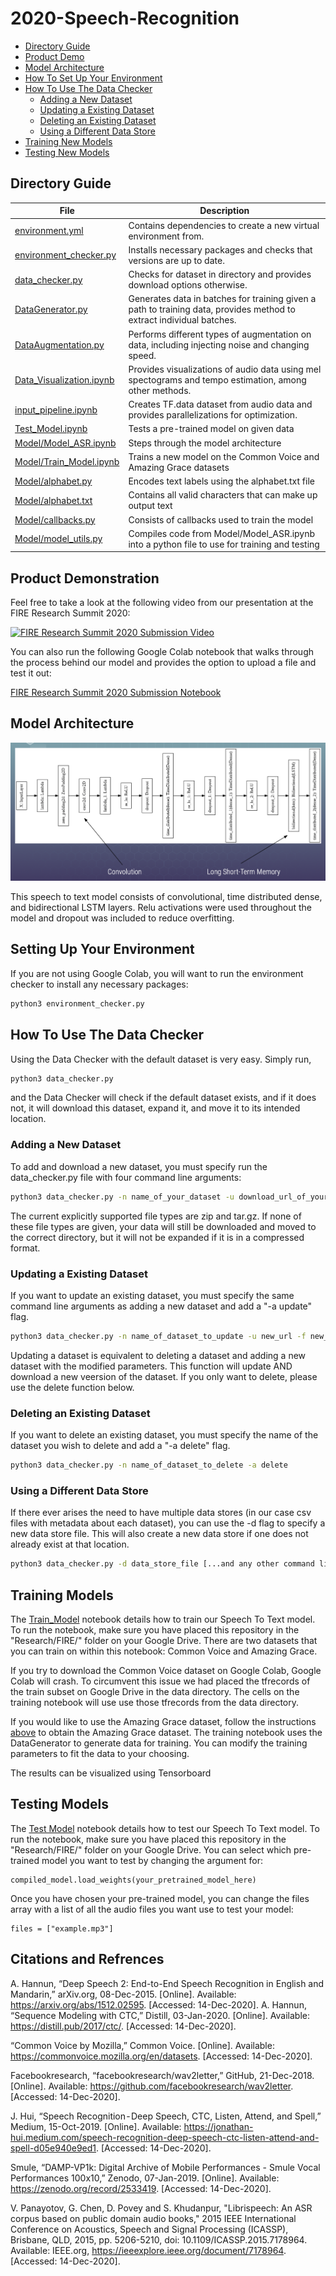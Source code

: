 # 2020-Speech-Recognition

* [Directory Guide](#directory-guide)
* [Product Demo](#product-demonstration)
* [Model Architecture](#model-architecture)
* [How To Set Up Your Environment](#setting-up-your-environment)
* [How To Use The Data Checker](#how-to-use-the-data-checker)
  * [Adding a New Dataset](#adding-a-new-dataset)
  * [Updating a Existing Dataset](#updating-a-existing-dataset)
  * [Deleting an Existing Dataset](#deleting-an-existing-dataset)
  * [Using a Different Data Store](#using-a-different-data-store)
* [Training New Models](#training-models)
* [Testing New Models](#testing-models)

## Directory Guide

| File                                                | Description                                                                                             |
| -------------                                       | -------------                                                                                           |
| [environment.yml](environment.yml)                  | Contains dependencies to create a new virtual environment from.                                         |
| [environment_checker.py](environment_checker.py)    | Installs necessary packages and checks that versions are up to date.                                    |
| [data_checker.py](data_checker.py)                  | Checks for dataset in directory and provides download options otherwise.                                |
| [DataGenerator.py](DataGenerator.py)                | Generates data in batches for training given a path to training data, provides method to extract individual batches.  |
| [DataAugmentation.py](DataAugmentation.py)          | Performs different types of augmentation on data, including injecting noise and changing speed.         |
| [Data_Visualization.ipynb](Data_Visualization.ipynb)| Provides visualizations of audio data using mel spectograms and tempo estimation, among other methods.  |
| [input_pipeline.ipynb](input_pipeline.ipynb)        | Creates TF.data dataset from audio data and provides parallelizations for optimization.                 |
| [Test_Model.ipynb](Test_Model.ipynb)                | Tests a pre-trained model on given data                                                                 |
| [Model/Model_ASR.ipynb](Model/Model_ASR.ipynb )     | Steps through the model architecture                                                                    |
| [Model/Train_Model.ipynb](Model/Train_Model.ipynb)  | Trains a new model on the Common Voice and Amazing Grace datasets                                       |
| [Model/alphabet.py](Model/alphabet.py)              | Encodes text labels using the alphabet.txt file                                                         |
| [Model/alphabet.txt](Model/alphabet.txt)            | Contains all valid characters that can make up output text                                              |
| [Model/callbacks.py](Model/callbacks.py)            | Consists of callbacks used to train the model                                                           |
| [Model/model_utils.py](Model/model_utils.py)        | Compiles code from Model/Model_ASR.ipynb into a python file to use for training and testing             |

## Product Demonstration

Feel free to take a look at the following video from our presentation at the FIRE Research Summit 2020:

[![FIRE Research Summit 2020 Submission Video](https://img.youtube.com/vi/2-uc0R6Kx_o/0.jpg)](https://www.youtube.com/watch?v=2-uc0R6Kx_o)

You can also run the following Google Colab notebook that walks through the process behind our model and provides the option to upload a file and test it out:

[FIRE Research Summit 2020 Submission Notebook](https://colab.research.google.com/drive/1e-qTOuuntbBJlDb5v8JPLPOqTqZzYJ30?authuser=1#scrollTo=BbpzxVg0iUsH)

## Model Architecture

![Model Architecture](Model/l2s_model.png)

This speech to text model consists of convolutional, time distributed dense, and bidirectional LSTM layers. Relu activations were used throughout the model and dropout was included to reduce overfitting.

## Setting Up Your Environment

If you are not using Google Colab, you will want to run the environment checker to install any necessary packages:

```bash
python3 environment_checker.py
```

## How To Use The Data Checker

Using the Data Checker with the default dataset is very easy. Simply run,

```bash
python3 data_checker.py
```

and the Data Checker will check if the default dataset exists, and if it does not, it will download this dataset, expand it, and move it to its intended location.

### Adding a New Dataset

To add and download a new dataset, you must specify run the data\_checker.py file with four command line arguments:

```bash
python3 data_checker.py -n name_of_your_dataset -u download_url_of_your_dataset -f local_directory_for_your_dataset -t file_type
```

The current explicitly supported file types are zip and tar.gz. If none of these file types are given, your data will still be downloaded and moved to the correct directory, but it will not be expanded if it is in a compressed format.

### Updating a Existing Dataset

If you want to update an existing dataset, you must specify the same command line arguments as adding a new dataset and add a "-a update" flag.

```bash
python3 data_checker.py -n name_of_dataset_to_update -u new_url -f new_local_directory -t new_file_type -a update
```

Updating a dataset is equivalent to deleting a dataset and adding a new dataset with the modified parameters. This function will update AND download a new veersion of the dataset. If you only want to delete, please use the delete function below.

### Deleting an Existing Dataset

If you want to delete an existing dataset, you must specify the name of the dataset you wish to delete and add a "-a delete" flag.

```bash
python3 data_checker.py -n name_of_dataset_to_delete -a delete
```

### Using a Different Data Store

If there ever arises the need to have multiple data stores (in our case csv files with metadata about each dataset), you can use the -d flag to specify a new data store file. This will also create a new data store if one does not already exist at that location. 

```bash
python3 data_checker.py -d data_store_file [...and any other command line arguments you may need...]
``` 

## Training Models

The [Train_Model](Model/Train_Model.ipynb) notebook details how to train our Speech To Text model. To run the notebook, make sure you have placed this repository in the "Research/FIRE/" folder on your Google Drive. There are two datasets that you can train on within this notebook: Common Voice and Amazing Grace. 

If you try to download the Common Voice dataset on Google Colab, Google Colab will crash. To circumvent this issue we had placed the tfrecords of the train subset on Google Drive in the data directory. The cells on the training notebook will use use those tfrecords from the data directory. 

If you would like to use the Amazing Grace dataset, follow the instructions [above](#how-to-use-the-data-checker) to obtain the Amazing Grace dataset. The training notebook uses the DataGenerator to generate data for training. You can modify the training parameters to fit the data to your choosing. 

The results can be visualized using Tensorboard

## Testing Models

The [Test Model](Test_Model.ipynb) notebook details how to test our Speech To Text model. To run the notebook, make sure you have placed this repository in the "Research/FIRE/" folder on your Google Drive. You can select which pre-trained model you want to test by changing the argument for:

```
compiled_model.load_weights(your_pretrained_model_here)
```

Once you have chosen your pre-trained model, you can change the files array with a list of all the audio files you want use to test your model:

```
files = ["example.mp3"]
```

## Citations and Refrences

A. Hannun, “Deep Speech 2: End-to-End Speech Recognition in English and Mandarin,” arXiv.org, 08-Dec-2015. [Online]. Available: https://arxiv.org/abs/1512.02595. [Accessed: 14-Dec-2020]. 
A. Hannun, “Sequence Modeling with CTC,” Distill, 03-Jan-2020. [Online]. Available: https://distill.pub/2017/ctc/. [Accessed: 14-Dec-2020]. 

“Common Voice by Mozilla,” Common Voice. [Online]. Available: https://commonvoice.mozilla.org/en/datasets. [Accessed: 14-Dec-2020].

Facebookresearch, “facebookresearch/wav2letter,” GitHub, 21-Dec-2018. [Online]. Available: https://github.com/facebookresearch/wav2letter. [Accessed: 14-Dec-2020]. 

J. Hui, “Speech Recognition - Deep Speech, CTC, Listen, Attend, and Spell,” Medium, 15-Oct-2019. [Online]. Available: https://jonathan-hui.medium.com/speech-recognition-deep-speech-ctc-listen-attend-and-spell-d05e940e9ed1. [Accessed: 14-Dec-2020]. 

Smule, “DAMP-VP1k: Digital Archive of Mobile Performances - Smule Vocal Performances 100x10,” Zenodo, 07-Jan-2019. [Online]. Available: https://zenodo.org/record/2533419. [Accessed: 14-Dec-2020]. 

V. Panayotov, G. Chen, D. Povey and S. Khudanpur, "Librispeech: An ASR corpus based on public domain audio books," 2015 IEEE International Conference on Acoustics, Speech and Signal Processing (ICASSP), Brisbane, QLD, 2015, pp. 5206-5210, doi: 10.1109/ICASSP.2015.7178964. Available: IEEE.org, https://ieeexplore.ieee.org/document/7178964. [Accessed: 14-Dec-2020].
